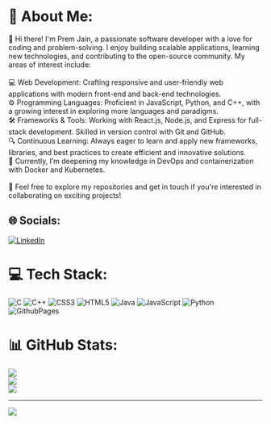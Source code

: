 # 💫 About Me:
👋 Hi there! I'm Prem Jain, a passionate software developer with a love for coding and problem-solving. I enjoy building scalable applications, learning new technologies, and contributing to the open-source community. My areas of interest include:<br><br>💻 Web Development: Crafting responsive and user-friendly web applications with modern front-end and back-end technologies.<br>⚙️ Programming Languages: Proficient in JavaScript, Python, and C++, with a growing interest in exploring more languages and paradigms.<br>🛠 Frameworks & Tools: Working with React.js, Node.js, and Express for full-stack development. Skilled in version control with Git and GitHub.<br>🔍 Continuous Learning: Always eager to learn and apply new frameworks, libraries, and best practices to create efficient and innovative solutions.<br>🌱 Currently, I’m deepening my knowledge in DevOps and containerization with Docker and Kubernetes.<br><br>🚀 Feel free to explore my repositories and get in touch if you're interested in collaborating on exciting projects!


## 🌐 Socials:
[![LinkedIn](https://img.shields.io/badge/LinkedIn-%230077B5.svg?logo=linkedin&logoColor=white)](https://linkedin.com/in/https://www.linkedin.com/in/premjaina/) 


# 💻 Tech Stack:
![C](https://img.shields.io/badge/c-%2300599C.svg?style=for-the-badge&logo=c&logoColor=white) ![C++](https://img.shields.io/badge/c++-%2300599C.svg?style=for-the-badge&logo=c%2B%2B&logoColor=white) ![CSS3](https://img.shields.io/badge/css3-%231572B6.svg?style=for-the-badge&logo=css3&logoColor=white) ![HTML5](https://img.shields.io/badge/html5-%23E34F26.svg?style=for-the-badge&logo=html5&logoColor=white) ![Java](https://img.shields.io/badge/java-%23ED8B00.svg?style=for-the-badge&logo=openjdk&logoColor=white) ![JavaScript](https://img.shields.io/badge/javascript-%23323330.svg?style=for-the-badge&logo=javascript&logoColor=%23F7DF1E) ![Python](https://img.shields.io/badge/python-3670A0?style=for-the-badge&logo=python&logoColor=ffdd54) ![GithubPages](https://img.shields.io/badge/github%20pages-121013?style=for-the-badge&logo=github&logoColor=white)
# 📊 GitHub Stats:
![](https://github-readme-stats.vercel.app/api?username=Premjaina&theme=dark&hide_border=false&include_all_commits=false&count_private=false)<br/>
![](https://github-readme-streak-stats.herokuapp.com/?user=Premjaina&theme=dark&hide_border=false)<br/>
![](https://github-readme-stats.vercel.app/api/top-langs/?username=Premjaina&theme=dark&hide_border=false&include_all_commits=false&count_private=false&layout=compact)

---
[![](https://visitcount.itsvg.in/api?id=Premjaina&icon=0&color=0)](https://visitcount.itsvg.in)

<!-- Proudly created with GPRM ( https://gprm.itsvg.in ) -->
